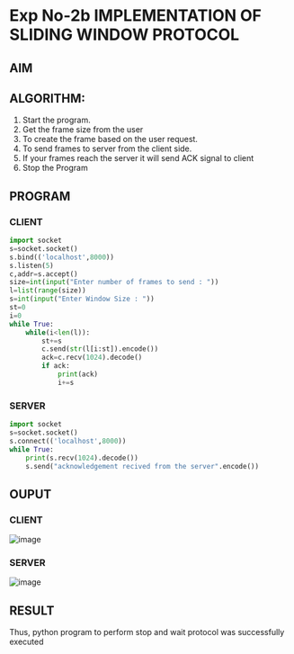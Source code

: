 # Exp No-2b IMPLEMENTATION OF SLIDING WINDOW PROTOCOL
## AIM
## ALGORITHM:
1. Start the program.
2. Get the frame size from the user
3. To create the frame based on the user request.
4. To send frames to server from the client side.
5. If your frames reach the server it will send ACK signal to client
6. Stop the Program
   
## PROGRAM

### CLIENT
```python
import socket
s=socket.socket()
s.bind(('localhost',8000))
s.listen(5)
c,addr=s.accept()
size=int(input("Enter number of frames to send : "))
l=list(range(size))
s=int(input("Enter Window Size : "))
st=0
i=0
while True:
    while(i<len(l)):
        st+=s
        c.send(str(l[i:st]).encode())
        ack=c.recv(1024).decode()
        if ack:
            print(ack)
            i+=s
```
### SERVER
```python
import socket
s=socket.socket()
s.connect(('localhost',8000))
while True:
    print(s.recv(1024).decode())
    s.send("acknowledgement recived from the server".encode())
```





## OUPUT

### CLIENT
![image](https://github.com/Loknaath-sec/2b_SLIDING_WINDOW_PROTOCOL/assets/145742558/3f6047e1-9499-4c6a-8af7-879a6c7fab84)
### SERVER
![image](https://github.com/Loknaath-sec/2b_SLIDING_WINDOW_PROTOCOL/assets/145742558/7e63f072-1be1-4ddc-999b-3a06bc1df7ed)

## RESULT
Thus, python program to perform stop and wait protocol was successfully executed
